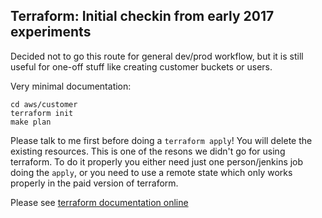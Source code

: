 ## Terraform: Initial checkin from early 2017 experiments

Decided not to go this route for general dev/prod workflow, but
it is still useful for one-off stuff like creating customer buckets
or users.

Very minimal documentation:

```
cd aws/customer
terraform init
make plan
```

Please talk to me first before doing a `terraform apply`! You will delete
the existing resources. This is one of the resons we didn't go for using
terraform. To do it properly you either need just one person/jenkins job
doing the `apply`, or you need to use a remote state which only works
properly in the paid version of terraform.

Please see [terraform documentation online](https://www.terraform.io/docs)

